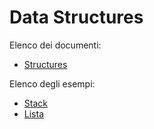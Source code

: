 # Data Structures

Elenco dei documenti:
* [Structures](structures.md)

Elenco degli esempi:
* [Stack](Stack/README.md)
* [Lista](Lista/README.md)
